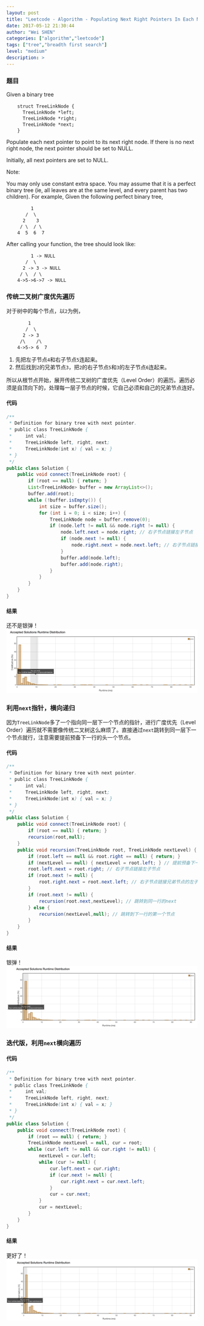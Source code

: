 ```yaml
---
layout: post
title: "Leetcode - Algorithm - Populating Next Right Pointers In Each Node "
date: 2017-05-12 21:30:44
author: "Wei SHEN"
categories: ["algorithm","leetcode"]
tags: ["tree","breadth first search"]
level: "medium"
description: >
---
```


### 题目
Given a binary tree
```
    struct TreeLinkNode {
      TreeLinkNode *left;
      TreeLinkNode *right;
      TreeLinkNode *next;
    }
```
Populate each next pointer to point to its next right node. If there is no next right node, the next pointer should be set to NULL.

Initially, all next pointers are set to NULL.

Note:

You may only use constant extra space.
You may assume that it is a perfect binary tree (ie, all leaves are at the same level, and every parent has two children).
For example,
Given the following perfect binary tree,
```
         1
       /  \
      2    3
     / \  / \
    4  5  6  7
```
After calling your function, the tree should look like:
```
         1 -> NULL
       /  \
      2 -> 3 -> NULL
     / \  / \
    4->5->6->7 -> NULL
```

### 传统二叉树广度优先遍历
对于树中的每个节点，以`2`为例，
```
        1
       /  \
      2 -> 3
     /\    /\
    4->5-> 6  7
```
1. 先把左子节点`4`和右子节点`5`连起来。
2. 然后找到`2`的兄弟节点`3`，把`2`的右子节点`5`和`3`的左子节点`6`连起来。

所以从根节点开始，展开传统二叉树的广度优先（Level Order）的遍历。遍历必须是自顶向下的，处理每一层子节点的时候，它自己必须和自己的兄弟节点连好。

#### 代码
```java
/**
 * Definition for binary tree with next pointer.
 * public class TreeLinkNode {
 *     int val;
 *     TreeLinkNode left, right, next;
 *     TreeLinkNode(int x) { val = x; }
 * }
 */
public class Solution {
    public void connect(TreeLinkNode root) {
        if (root == null) { return; }
        List<TreeLinkNode> buffer = new ArrayList<>();
        buffer.add(root);
        while (!buffer.isEmpty()) {
            int size = buffer.size();
            for (int i = 0; i < size; i++) {
                TreeLinkNode node = buffer.remove(0);
                if (node.left != null && node.right != null) {
                    node.left.next = node.right; // 右子节点链接左子节点
                    if (node.next != null) {
                        node.right.next = node.next.left; // 右子节点链接兄弟节点的左子节点
                    }
                    buffer.add(node.left);
                    buffer.add(node.right);
                }
            }
        }
    }
}
```

#### 结果
还不是银弹！
![populating-next-right-pointers-in-each-node-1](/images/leetcode/populating-next-right-pointers-in-each-node-1.png)


### 利用`next`指针，横向递归
因为`TreeLinkNode`多了一个指向同一层下一个节点的指针，进行广度优先（Level Order）遍历就不需要像传统二叉树这么麻烦了。直接通过`next`跳转到同一层下一个节点就行，注意需要提前预备下一行的头一个节点。

#### 代码
```java
/**
 * Definition for binary tree with next pointer.
 * public class TreeLinkNode {
 *     int val;
 *     TreeLinkNode left, right, next;
 *     TreeLinkNode(int x) { val = x; }
 * }
 */
public class Solution {
    public void connect(TreeLinkNode root) {
        if (root == null) { return; }
        recursion(root,null);
    }
    public void recursion(TreeLinkNode root, TreeLinkNode nextLevel) {
        if (root.left == null && root.right == null) { return; }
        if (nextLevel == null) { nextLevel = root.left; } // 提前预备下一行的头节点
        root.left.next = root.right; // 右子节点链接左子节点
        if (root.next != null) {
            root.right.next = root.next.left; // 右子节点链接兄弟节点的左子节点
        }
        if (root.next != null) {
            recursion(root.next,nextLevel); // 跳转到同一行的next
        } else {
            recursion(nextLevel,null); // 跳转到下一行的第一个节点
        }
    }
}
```

#### 结果
银弹！
![populating-next-right-pointers-in-each-node-2](/images/leetcode/populating-next-right-pointers-in-each-node-2.png)


### 迭代版，利用`next`横向遍历

#### 代码
```java
/**
 * Definition for binary tree with next pointer.
 * public class TreeLinkNode {
 *     int val;
 *     TreeLinkNode left, right, next;
 *     TreeLinkNode(int x) { val = x; }
 * }
 */
public class Solution {
    public void connect(TreeLinkNode root) {
        if (root == null) { return; }
        TreeLinkNode nextLevel = null, cur = root;
        while (cur.left != null && cur.right != null) {
            nextLevel = cur.left;
            while (cur != null) {
                cur.left.next = cur.right;
                if (cur.next != null) {
                    cur.right.next = cur.next.left;
                }
                cur = cur.next;
            }
            cur = nextLevel;
        }
    }
}
```

#### 结果
更好了！
![populating-next-right-pointers-in-each-node-3](/images/leetcode/populating-next-right-pointers-in-each-node-3.png)
